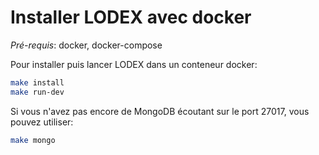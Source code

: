 # Installer LODEX avec docker

_Pré-requis_: docker, docker-compose

Pour installer puis lancer LODEX dans un conteneur docker:

```bash
make install
make run-dev
```

Si vous n'avez pas encore de MongoDB écoutant sur le port 27017, vous pouvez utiliser:

```bash
make mongo
```
